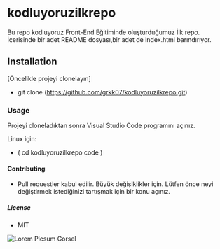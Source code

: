 # kodluyoruzilkrepo
Bu repo kodluyoruz Front-End Eğitiminde oluşturduğumuz İlk repo. İçerisinde bir adet README dosyası,bir adet de index.html barındırıyor.
 
## Installation
 [Öncelikle projeyi clonelayın]
 - git clone (https://github.com/grkk07/kodluyoruzilkrepo.git)

 ### Usage
 Projeyi cloneladıktan sonra Visual Studio Code programını açınız.

 Linux için:
 - ( cd kodluyoruzilkrepo code )

 #### Contributing
 - Pull requestler kabul edilir. Büyük değişiklikler için. Lütfen önce neyi değiştirmek istediğinizi tartışmak için bir konu açınız.

 ##### License
 - MIT 

 ![Lorem Picsum Gorsel][def] 

 


[def]: https://picsum.photos/200/300